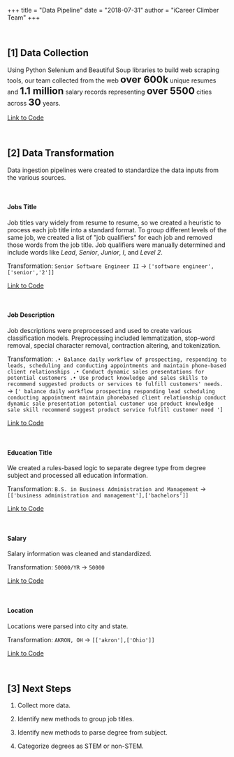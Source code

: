 +++
title = "Data Pipeline"
date = "2018-07-31"
author = "iCareer Climber Team"
+++

</br>

## [1] Data Collection

Using Python Selenium and Beautiful Soup libraries to build web scraping tools, our team collected from the web <span style="font-size:22px;">__over 600k__</span> unique resumes and <span style="font-size:22px;">__1.1 million__</span> salary records representing <span style="font-size:22px;">__over 5500__</span> cities across <span style="font-size:22px;">__30__</span> years.

<a href="https://github.com/icareerclimber/career-skills-capstone/tree/master/scrape" target="_blank">Link to Code</a>

</br>

## [2] Data Transformation

Data ingestion pipelines were created to standardize the data inputs from the various sources.

</br>

#### Jobs Title

Job titles vary widely from resume to resume, so we created a heuristic to process each job title into a standard format. To group different levels of the same job, we created a list of "job qualifiers" for each job and removed those words from the job title. Job qualifiers were manually determined and include words like *Lead*, *Senior*, *Junior*, *I*, and *Level 2*.

Transformation: ```Senior Software Engineer II``` &rarr; ```['software engineer',['senior','2']]```

<a href="https://github.com/icareerclimber/career-skills-capstone/blob/master/model_pipeline/01_process_job_titles_all_datasets.ipynb" target="_blank">Link to Code</a>

</br>

#### Job Description

Job descriptions were preprocessed and used to create various classification models. Preprocessing included lemmatization, stop-word removal, special character removal, contraction altering, and tokenization. 

Transformation: ```.• Balance daily workflow of prospecting, responding to leads, scheduling and conducting appointments and maintain phone-based client relationships .• Conduct dynamic sales presentations for potential customers .• Use product knowledge and sales skills to recommend suggested products or services to fulfill customers' needs.``` &rarr; ```[' balance daily workflow prospecting responding lead scheduling conducting appointment maintain phonebased client relationship conduct dynamic sale presentation potential customer use product knowledge sale skill recommend suggest product service fulfill customer need ']```

<a href="https://github.com/icareerclimber/career-skills-capstone/blob/master/model_pipeline/functions/word_preprocessing.py" target="_blank">Link to Code</a>

</br>

#### Education Title

We created a rules-based logic to separate degree type from degree subject and processed all education information.

Transformation: ```B.S. in Business Administration and Management``` &rarr; ```[['business administration and management'],['bachelors']]```

<a href="https://github.com/icareerclimber/career-skills-capstone/blob/master/model_pipeline/04_process_edu_for_bar_chart.ipynb" target="_blank">Link to Code</a>

</br>

#### Salary

Salary information was cleaned and standardized.

Transformation: ```50000/YR``` &rarr; ```50000```

<a href="https://github.com/icareerclimber/career-skills-capstone/blob/master/model_pipeline/02_process_other_fields_all_datasets.ipynb" target="_blank">Link to Code</a>

</br>

#### Location

Locations were parsed into city and state.

Transformation: ```AKRON, OH``` &rarr; ```[['akron'],['Ohio']]```

<a href="https://github.com/icareerclimber/career-skills-capstone/blob/master/model_pipeline/02_process_other_fields_all_datasets.ipynb" target="_blank">Link to Code</a>

</br>

## [3] Next Steps

1. Collect more data.

2. Identify new methods to group job titles.

3. Identify new methods to parse degree from subject.

4. Categorize degrees as STEM or non-STEM.
